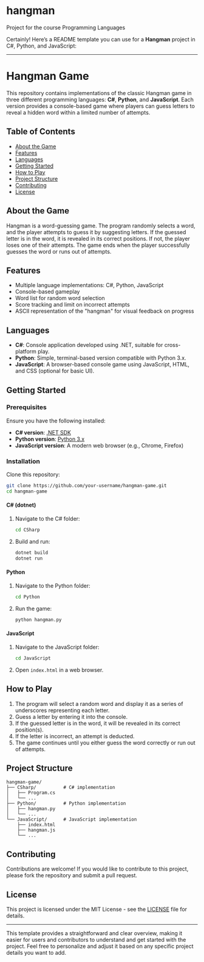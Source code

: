 # hangman
Project for the course Programming Languages

Certainly! Here’s a README template you can use for a **Hangman** project in C#, Python, and JavaScript:

---

# Hangman Game

This repository contains implementations of the classic Hangman game in three different programming languages: **C#**, **Python**, and **JavaScript**. Each version provides a console-based game where players can guess letters to reveal a hidden word within a limited number of attempts.

## Table of Contents

- [About the Game](#about-the-game)
- [Features](#features)
- [Languages](#languages)
- [Getting Started](#getting-started)
- [How to Play](#how-to-play)
- [Project Structure](#project-structure)
- [Contributing](#contributing)
- [License](#license)

## About the Game

Hangman is a word-guessing game. The program randomly selects a word, and the player attempts to guess it by suggesting letters. If the guessed letter is in the word, it is revealed in its correct positions. If not, the player loses one of their attempts. The game ends when the player successfully guesses the word or runs out of attempts.

## Features

- Multiple language implementations: C#, Python, JavaScript
- Console-based gameplay
- Word list for random word selection
- Score tracking and limit on incorrect attempts
- ASCII representation of the "hangman" for visual feedback on progress

## Languages

- **C#**: Console application developed using .NET, suitable for cross-platform play.
- **Python**: Simple, terminal-based version compatible with Python 3.x.
- **JavaScript**: A browser-based console game using JavaScript, HTML, and CSS (optional for basic UI).

## Getting Started

### Prerequisites

Ensure you have the following installed:
- **C# version**: [.NET SDK](https://dotnet.microsoft.com/download)
- **Python version**: [Python 3.x](https://www.python.org/downloads/)
- **JavaScript version**: A modern web browser (e.g., Chrome, Firefox)

### Installation

Clone this repository:
```bash
git clone https://github.com/your-username/hangman-game.git
cd hangman-game
```

#### C# (dotnet)

1. Navigate to the C# folder:
   ```bash
   cd CSharp
   ```
2. Build and run:
   ```bash
   dotnet build
   dotnet run
   ```

#### Python

1. Navigate to the Python folder:
   ```bash
   cd Python
   ```
2. Run the game:
   ```bash
   python hangman.py
   ```

#### JavaScript

1. Navigate to the JavaScript folder:
   ```bash
   cd JavaScript
   ```
2. Open `index.html` in a web browser.

## How to Play

1. The program will select a random word and display it as a series of underscores representing each letter.
2. Guess a letter by entering it into the console.
3. If the guessed letter is in the word, it will be revealed in its correct position(s).
4. If the letter is incorrect, an attempt is deducted. 
5. The game continues until you either guess the word correctly or run out of attempts.

## Project Structure

```
hangman-game/
├── CSharp/          # C# implementation
│   ├── Program.cs
│   └── ...
├── Python/          # Python implementation
│   ├── hangman.py
│   └── ...
└── JavaScript/      # JavaScript implementation
    ├── index.html
    ├── hangman.js
    └── ...
```

## Contributing

Contributions are welcome! If you would like to contribute to this project, please fork the repository and submit a pull request.

## License

This project is licensed under the MIT License - see the [LICENSE](LICENSE) file for details.

---

This template provides a straightforward and clear overview, making it easier for users and contributors to understand and get started with the project. Feel free to personalize and adjust it based on any specific project details you want to add.
